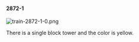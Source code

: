 #### 2872-1
![train-2872-1-0.png](https://github.com/lil-lab/nlvr/raw/master/nlvr/train/images/7/train-2872-1-0.png "train-2872-1-0.png")

There is a single block tower and the color is yellow.